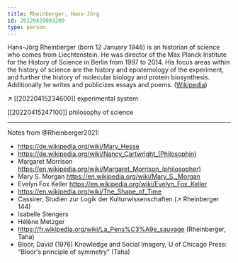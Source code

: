 ```yaml
---
title: Rheinberger, Hans-Jörg
id: 20220420093200
type: person
---
```


Hans-Jörg Rheinberger (born 12 January 1946) is an historian of science who comes from Liechtenstein. He was director of the Max Planck Institute for the History of Science in Berlin from 1997 to 2014. His focus areas within the history of science are the history and epistemology of the experiment, and further the history of molecular biology and protein biosynthesis. Additionally he writes and publicizes essays and poems. ([Wikipedia](https://en.wikipedia.org/wiki/Hans-J%C3%B6rg_Rheinberger))

↗ [[20220415234600]] experimental system

[[20220415247100]] philosophy of science

--------

Notes from @Rheinberger2021‌:

- https://de.wikipedia.org/wiki/Mary_Hesse
- https://de.wikipedia.org/wiki/Nancy_Cartwright_(Philosophin)
- Margaret Morrison https://en.wikipedia.org/wiki/Margaret_Morrison_(philosopher)
- Mary S. Morgan https://en.wikipedia.org/wiki/Mary_S._Morgan
- Evelyn Fox Keller https://en.wikipedia.org/wiki/Evelyn_Fox_Keller
- https://en.wikipedia.org/wiki/The_Shape_of_Time
- Cassirer, Studien zur Logik der Kulturwissenschaften (↗︎ Rheinberger 144)
- Isabelle Stengers
- Hélène Metzger
- https://fr.wikipedia.org/wiki/La_Pens%C3%A9e_sauvage (Rheinberger, Taha)
- Bloor, David (1976) Knowledge and Social Imagery, U of Chicago Press: “Bloor's principle of symmetry” (Taha)
